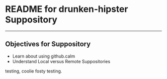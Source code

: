 # README for drunken-hipster Suppository

---

## Objectives for Suppository

* Learn about using github.calm
* Understand Local versus Remote Suppositories

testing, coolie fosty testing.
